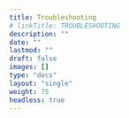 ```yaml
---
title: Troubleshooting
# linkTitle: TROUBLESHOOTING
description: ""
date: ""
lastmod: ""
draft: false
images: []
type: "docs"
layout: "single"
weight: 75
headless: true
---
```

